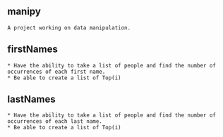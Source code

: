 ## manipy

	A project working on data manipulation.

## firstNames
	* Have the ability to take a list of people and find the number of occurrences of each first name.
	* Be able to create a list of Top(i)

## lastNames
	* Have the ability to take a list of people and find the number of occurrences of each last name.
	* Be able to create a list of Top(i)